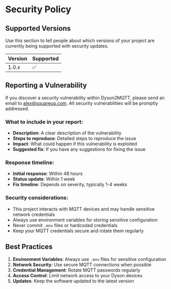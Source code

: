 # Security Policy

## Supported Versions

Use this section to tell people about which versions of your project are currently being supported with security updates.

| Version | Supported          |
| ------- | ------------------ |
| 1.0.x   | :white_check_mark: |

## Reporting a Vulnerability

If you discover a security vulnerability within Dyson2MQTT, please send an email to alex@squareup.com. All security vulnerabilities will be promptly addressed.

### What to include in your report:

- **Description**: A clear description of the vulnerability
- **Steps to reproduce**: Detailed steps to reproduce the issue
- **Impact**: What could happen if this vulnerability is exploited
- **Suggested fix**: If you have any suggestions for fixing the issue

### Response timeline:

- **Initial response**: Within 48 hours
- **Status update**: Within 1 week
- **Fix timeline**: Depends on severity, typically 1-4 weeks

### Security considerations:

- This project interacts with MQTT devices and may handle sensitive network credentials
- Always use environment variables for storing sensitive configuration
- Never commit `.env` files or hardcoded credentials
- Keep your MQTT credentials secure and rotate them regularly

## Best Practices

1. **Environment Variables**: Always use `.env` files for sensitive configuration
2. **Network Security**: Use secure MQTT connections when possible
3. **Credential Management**: Rotate MQTT passwords regularly
4. **Access Control**: Limit network access to your Dyson devices
5. **Updates**: Keep the software updated to the latest version 